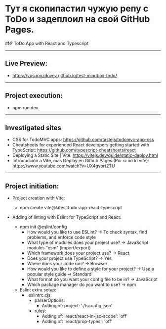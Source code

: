 # Тут я скопипастил чужую репу с ToDo и задеплоил на свой GitHub Pages.

#№ ToDo App with React and Typescript

---
## Live Preview:
  -  https://yusupozdoyev.github.io/test-mindbox-todo/

----

## Project execution:
- npm run dev

---
## Investigated sites
- CSS for TodoMVC apps: https://github.com/tastejs/todomvc-app-css
- Cheatsheets for experienced React developers getting started with TypeScript: https://github.com/typescript-cheatsheets/react
- Deploying a Static Site | Vite: https://vitejs.dev/guide/static-deploy.html
- Introducción a Vite, mas Deploy en Github Pages (Por si no lo vite): https://www.youtube.com/watch?v=UX4gvort2TU
---
## Project initiation:
- Project creation with Vite:
  - npm create vite@latest todo-app-react-typescript

- Adding of linting with Eslint for TypeScript and React:
  - npm init @eslint/config
    - How would you like to use ESLint? -> To check syntax, find problems, and enforce code style
    - What type of modules does your project use? -> JavaScript modules "esm" (import/export)
    - Which framework does your project use? -> React
    - Does your project use TypeScript? -> Yes
    - Where does your code run? -> Browser
    - How would you like to define a style for your project? -> Use a popular style guide -> Standard
    - What format do you want your config file to be in? -> JavaScript
    - Which package manager do you want to use? -> npm
  - Eslint extra setup:
    - .eslintrc.cjs:
      - parserOptions:
        - Adding of: project: './tsconfig.json'
      - rules:
        - Adding of: 'react/react-in-jsx-scope': 'off'
        - Adding of: 'react/prop-types': 'off'
